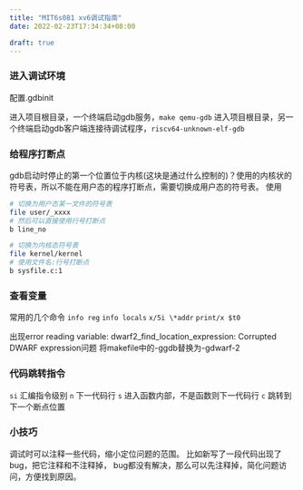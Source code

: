 ```yaml
---
title: "MIT6s081 xv6调试指南"
date: 2022-02-23T17:34:34+08:00

draft: true
---
```



### 进入调试环境

配置.gdbinit

进入项目根目录，一个终端启动gdb服务，`make qemu-gdb`
进入项目根目录，另一个终端启动gdb客户端连接待调试程序，`riscv64-unknown-elf-gdb`


### 给程序打断点
gdb启动时停止的第一个位置位于内核(这块是通过什么控制的)？使用的内核状的符号表，所以不能在用户态的程序打断点，需要切换成用户态的符号表。
使用
```bash
# 切换为用户态某一文件的符号表
file user/_xxxx
# 然后可以直接使用行号打断点
b line_no
```
```bash
# 切换为内核态符号表
file kernel/kernel
# 使用文件名:行号打断点
b sysfile.c:1
```

### 查看变量
常用的几个命令
`info reg`
`info locals`
`x/5i \*addr`
`print/x $t0`


出现error reading variable: dwarf2_find_location_expression: Corrupted DWARF expression问题
将makefile中的-ggdb替换为-gdwarf-2


### 代码跳转指令
`si`
汇编指令级别
`n`
下一代码行
`s`
进入函数内部，不是函数则下一代码行
`c`
跳转到下一个断点位置

### 小技巧
调试时可以注释一些代码，缩小定位问题的范围。
比如新写了一段代码出现了bug，把它注释和不注释掉， bug都没有解决，那么可以先注释掉，简化问题访问，方便找到原因。